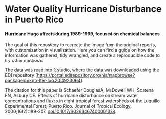# Water Quality Hurricane Disturbance in Puerto Rico

#### Hurricane Hugo affects during 1989-1999, focused on chemical balances

The goal of this repository to recreate the image from the original reports, with customization in visualization. Here you can find a guide on how the information was gathered, tidy wrangled, and create a reproducible code to try other methods.

The data was read into R studio, where the data was downloaded using the EDI repository [<https://portal.edirepository.org/nis/mapbrowse?packageid=knb-lter-luq.20.4923064>].

The citation for this paper is Schaefer DouglasA, McDowell WH, Scatena FN, Asbury CE. Effects of hurricane disturbance on stream water concentrations and fluxes in eight tropical forest watersheds of the Luquillo Experimental Forest, Puerto Rico. Journal of Tropical Ecology. 2000;16(2):189-207. <doi:10.1017/S0266467400001358>.

